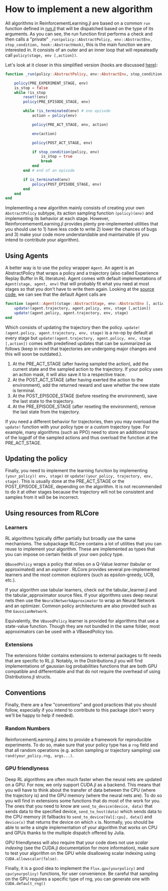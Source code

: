 # How to implement a new algorithm

All algorithms in ReinforcementLearning.jl are based on a common `run` function defined in [run.jl](https://github.com/JuliaReinforcementLearning/ReinforcementLearning.jl/blob/master/src/ReinforcementLearningCore/src/core/run.jl) that will be dispatched based on the type of its arguments. As you can see, the run function first performs a check and then calls a "private" `_run(policy::AbstractPolicy, env::AbstractEnv, stop_condition, hook::AbstractHook)`, this is the main function we are interested in. It consists of an outer and an inner loop that will repeateadly call `policy(stage, env [,action])`. 

Let's look at it closer in this simplified version (hooks are discussed [here](./How_to_use_hooks.md)):

```julia
function _run(policy::AbstractPolicy, env::AbstractEnv, stop_condition, hook::AbstractHook)

    policy(PRE_EXPERIMENT_STAGE, env)
    is_stop = false
    while !is_stop
        reset!(env)
        policy(PRE_EPISODE_STAGE, env)

        while !is_terminated(env) # one episode
            action = policy(env)

            policy(PRE_ACT_STAGE, env, action)

            env(action)

            policy(POST_ACT_STAGE, env)

            if stop_condition(policy, env)
                is_stop = true
                break
            end
        end # end of an episode

        if is_terminated(env)
            policy(POST_EPISODE_STAGE, env)
        end
    end
end
```

Implementing a new algorithm mainly consists of creating your own `AbstractPolicy` subtype, its action sampling function `(policy)(env)` and implementing its behavior at each stage. However, ReinforcemementLearning.jl provides plenty pre-implemented utilities that you should use to 1) have less code to write 2) lower the chances of bugs and 3) make your code more understandable and maintainable (if you intend to contribute your algorithm). 

## Using Agents
A better way is to use the policy wrapper `Agent`. An agent is an AbstractPolicy that wraps a policy and a trajectory (also called Experience Replay Buffer in RL literature). Agent comes with default implementations of `Agent(stage, agent, env)` that will probably fit what you need at most stages so that you don't have to write them again. Looking at the [source code](https://github.com/JuliaReinforcementLearning/ReinforcementLearning.jl/blob/master/src/ReinforcementLearningCore/src/policies/agents/agent.jl/), we can see that the default Agent calls are  

```julia
function (agent::Agent)(stage::AbstractStage, env::AbstractEnv [, action])
    update!(agent.trajectory, agent.policy, env, stage [,action])
    update!(agent.policy, agent.trajectory, env, stage)
end
```

Which consists of updating the trajectory then the policy. `update!(agent.policy, agent.trajectory, env, stage)` is a no-op by default at every stage but `update!(agent.trajectory, agent.policy, env, stage [,action])` comes with predefined updates that can be summarized as follows (keep in mind that trajectories are undergoing major changes and this will soon be outdated.). 

1. At the PRE\_ACT\_STAGE (after having sampled the action), add the current state and the sampled action to the trajectory. If your policy uses an action mask, it will also save it to a respective trace.
2. At the POST\_ACT\_STAGE (after having exerted the action to the environment), add the returned reward and save whether the new state is terminal.
3. At the POST\_EPISODE\_STAGE (before reseting the environment), save the last state to the trajectory. 
4. At the PRE\_EPISODE\_STAGE (after reseting the environment), remove the last state from the trajectory. 

If you need a different behavior for trajectories, then you may overload the `update!` function with your policy type or a custom trajectory type. For example, many algorithms (such as PPO) need to store an additional trace of the logpdf of the sampled actions and thus overload the function at the PRE\_ACT\_STAGE.

## Updating the policy

Finally, you need to implement the learning function by implementing `(your_policy)( env, stage)` or `update!(your_policy, trajectory, env, stage)`. This is usually done at the PRE\_ACT\_STAGE or the POST\_EPISODE\_STAGE, depending on the algorithm. It is not recommended to do it at other stages because the trajectory will not be consistent and samples from it will be be incorrect.  

## Using resources from RLCore

### Learners

RL algorithms typically differ partially but broadly use the same mechanisms. The subpackage RLCore contains a lot of utilities that you can reuse to implement your algorithm. These are implemented as types that you can impose on certain fields of your own policy type.

`QBasedPolicy` wraps a policy that relies on a Q-Value _learner_ (tabular or approximated) and an _explorer_ . 
RLCore provides several pre-implemented learners and the most common explorers (such as epsilon-greedy, UCB, etc.). 

If your algorithm use tabular learners, check out the tabular_learner.jl and the tabular_approximator source files. If your algorithms uses deep neural nets then use the `NeuralNetworkApproximator` to wrap an Neural Network and an optimizer. Common policy architectures are also provided such as the `GaussianNetwork`.

Equivalently, the `VBasedPolicy` learner is provided for algorithms that use a state-value function. Though they are not bundled in the same folder, most approximators can be used with a VBasedPolicy too.

<!--- ### Batch samplers
 Since this is going to be outdated soon, I'll write this part later on when Trajectories.jl will be done -->


### Extensions

The extensions folder contains extensions to external packages to fit needs that are specific to RL.jl. Notably, in the Distributions.jl you will find implementations of gaussian log probabilities functions that are both GPU compatible and differentiable and that do not require the overhead of using Distributions.jl structs.

## Conventions
Finally, there are a few "conventions" and good practices that you should follow, especially if you intend to contribute to this package (don't worry we'll be happy to help if needed).
 
### Random Numbers
ReinforcementLearning.jl aims to provide a framework for reproducible experiments. To do so, make sure that your policy type has a `rng` field and that all random operations (e.g. action sampling or trajectory sampling) use `rand(your_policy.rng, args...)`.

### GPU friendlyness
Deep RL algorithms are often much faster when the neural nets are updated on a GPU. For now, we only support CUDA.jl as a backend. This means that you will have to think about the transfer of data between the CPU (where the trajectory is) and the GPU memory (where the neural nets are). To do so you will find in extensions some functions that do most of the work for you. The ones that you need to know are `send_to_device(device, data)` that sends data to the specified device, `send_to_host(data)` which sends data to the CPU memory (it fallbacks to `send_to_device(Val{:cpu}, data)`) and `device(x)` that returns the device on which `x` is. 
Normally, you should be able to write a single implementation of your algorithm that works on CPU and GPUs thanks to the multiple dispatch offered by Julia.

GPU friendlyness will also require that your code does not use _scalar indexing_ (see the CUDA.jl documentation for more information), make sure to test your algorithm on the GPU while disallowing scalar indexing using `CUDA.allowscalar(false)`.

Finally, it is a good idea to implement the `Flux.gpu(yourpolicy)` and `cpu(yourpolicy)` functions, for user convenience. Be careful that sampling on the GPU requires a specific type of rng, you can generate one with `CUDA.default_rng()`

